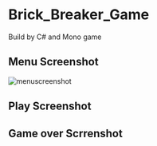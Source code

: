 # Brick_Breaker_Game
Build by C# and Mono game

## Menu Screenshot
![menuscreenshot](https://user-images.githubusercontent.com/33697081/53497262-d02f7f80-3a71-11e9-8667-6455066673a6.PNG)

## Play Screenshot

## Game over Scrrenshot
